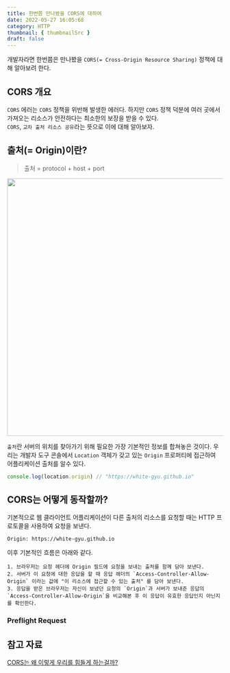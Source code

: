```yaml
---
title: 한번쯤 만나봤을 CORS에 대하여
date: 2022-05-27 16:05:68
category: HTTP
thumbnail: { thumbnailSrc }
draft: false
---
```


개발자라면 한번쯤은 만나봤을 `CORS(= Cross-Origin Resource Sharing)` 정책에 대해 알아보려 한다. 

## CORS 개요

`CORS` 에러는 `CORS` 정책을 위반해 발생한 에러다. 하지만 `CORS` 정책 덕분에 여러 곳에서 가져오는 리소스가 안전하다는 최소한의 보장을 받을 수 있다.   
`CORS`, `교차 출처 리소스 공유`라는 뜻으로 이에 대해 알아보자.

## 출처(= Origin)이란?

> 출처 = protocol + host + port

<div align="center">
    <img style="width: 600px;" src="https://www.notion.so/image/https%3A%2F%2Flh5.googleusercontent.com%2Fau-z1C1EX6pFkKoPT1mICvT3Vp4iIwQ5LwoxdqWhvX8-hmsQLfQqsTyMz4eDoXiVv_vTCkbU-Tsxmy27Kqxpsj0r0JlWdvMMbD6sRuMckSepHdevO9QGb363EYOOthDIZ-5wfoqI?table=block&id=111a6874-aed8-45e6-a3a8-84c3470fbd6d&width=2000&userId=&cache=v2" alt="" />
</div>

`출처`란 서버의 위치를 찾아가기 위해 필요한 가장 기본적인 정보를 합쳐놓은 것이다. 우리는 개발자 도구 콘솔에서 `Location` 객체가 갖고 있는 `Origin` 프로퍼티에 접근하여 
어플리케이션 출처를 알수 있다.

```js
console.log(location.origin) // "https://white-gyu.github.io"
```

## CORS는 어떻게 동작할까?

기본적으로 웹 클라이언트 어플리케이션이 다른 출처의 리소스를 요청할 때는 HTTP 프로토콜을 사용하여 요청을 보낸다.

```http request
Origin: https://white-gyu.github.io
```

이후 기본적인 흐름은 아래와 같다.

```text
1. 브라우저는 요청 헤더에 Origin 필드에 요청을 보내는 출처를 함께 담아 보낸다.
2. 서버가 이 요청에 대한 응답을 할 때 응답 헤더의 `Access-Controller-Allow-Origin` 이라는 값에 "이 리소스에 접근할 수 있는 출처" 를 담아 보낸다.
3. 응답을 받은 브라우저는 자신이 보냈던 요청의 `Origin`과 서버가 보내준 응답의 `Access-Controller-Allow-Origin`을 비교해본 후 이 응답이 유효한 응답인지 아닌지를 확인한다. 
```

### Preflight Request




## 참고 자료

[CORS는 왜 이렇게 우리를 힘들게 하는걸까?](https://evan-moon.github.io/2020/05/21/about-cors/)
